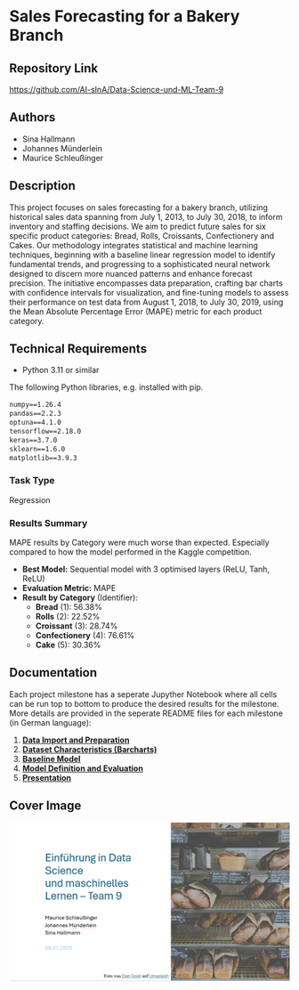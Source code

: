 # Sales Forecasting for a Bakery Branch

## Repository Link

https://github.com/AI-sInA/Data-Science-und-ML-Team-9

## Authors

- Sina Hallmann
- Johannes Münderlein
- Maurice Schleußinger




## Description

This project focuses on sales forecasting for a bakery branch, utilizing historical sales data spanning from July 1, 2013, to July 30, 2018, to inform inventory and staffing decisions. We aim to predict future sales for six specific product categories: Bread, Rolls, Croissants, Confectionery and Cakes. Our methodology integrates statistical and machine learning techniques, beginning with a baseline linear regression model to identify fundamental trends, and progressing to a sophisticated neural network designed to discern more nuanced patterns and enhance forecast precision. The initiative encompasses data preparation, crafting bar charts with confidence intervals for visualization, and fine-tuning models to assess their performance on test data from August 1, 2018, to July 30, 2019, using the Mean Absolute Percentage Error (MAPE) metric for each product category.


## Technical Requirements

- Python 3.11 or similar

The following Python libraries, e.g. installed with pip.

````
numpy==1.26.4
pandas==2.2.3
optuna==4.1.0
tensorflow==2.18.0
keras==3.7.0
sklearn==1.6.0
matplotlib==3.9.3
````
### Task Type

Regression

### Results Summary

MAPE results by Category were much worse than expected. Especially compared to how the model performed in the Kaggle competition.
-   **Best Model:** Sequential model with 3 optimised layers (ReLU, Tanh, ReLU)
-   **Evaluation Metric:** MAPE
-   **Result by Category** (Identifier):
    -   **Bread** (1): 56.38%
    -   **Rolls** (2): 22.52%
    -   **Croissant** (3): 28.74%
    -   **Confectionery** (4): 76.61%
    -   **Cake** (5): 30.36%

## Documentation

Each project milestone has a seperate Jupyther Notebook where all cells can be run top to bottom to produce the desired results for the milestone. More details are provided in the seperate README files for each milestone (in German language): 

1.  [**Data Import and Preparation**](0_DataPreparation/)
3.  [**Dataset Characteristics (Barcharts)**](1_DatasetCharacteristics/)
4.  [**Baseline Model**](2_BaselineModel/)
5.  [**Model Definition and Evaluation**](3_Model/)
6.  [**Presentation**](4_Presentation/README.md)

## Cover Image

![](CoverImage/Image.PNG)
